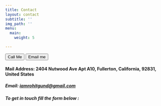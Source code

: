 ```yaml
---
title: Contact
layout: contact
subtitle: ''
img_path: ''
menu:
  main:
    weight: 5

---
```


<button onclick="window.location.href='tel:+17148739806'" class="btn btn-primary" type="submit">Call Me</button>
<button onclick="window.location.href='mailto:iamrohitgund@gmail.com'" class="btn btn-primary" type="submit">Email me</button>


#### Mail Address: 2404 Nutwood Ave Apt A10, Fullerton, California, 92831, United States

##### Email: iamrohitgund@gmail.com

##### To get in touch fill the form below :
